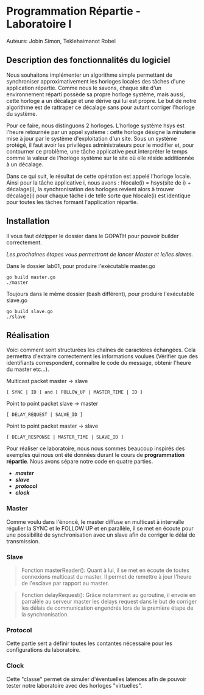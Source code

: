 # Programmation Répartie - Laboratoire I

Auteurs: Jobin Simon, Teklehaimanot Robel

## Description des fonctionnalités du logiciel

   Nous souhaitons implémenter un algorithme simple permettant de synchroniser approximativement les horloges locales des tâches d'une application répartie. Comme nous le savons, chaque site d'un environnement réparti possède sa propre horloge système, mais aussi, cette horloge a un décalage et une dérive qui lui est propre. Le but de notre algorithme est de rattraper ce décalage sans pour autant corriger l'horloge du système.
   
   Pour ce faire, nous distinguons 2 horloges. L'horloge système hsys est l'heure retournée par un appel système : cette horloge désigne la minuterie mise à jour par le système d'exploitation d'un site. Sous un système protégé, il faut avoir les privilèges administrateurs pour le modifier et, pour contourner ce problème, une tâche applicative peut interpréter le temps comme la valeur de l'horloge système sur le site où elle réside additionnée à un décalage. 
   
   Dans ce qui suit, le résultat de cette opération est appelé l'horloge locale. Ainsi pour la tâche applicative i, nous avons : hlocale(i) = hsys(site de i) + décalage(i), la synchronisation des horloges revient alors à trouver décalage(i) pour chaque tâche i de telle sorte que hlocale(i) est identique pour toutes les tâches formant l'application répartie.

## Installation 

Il vous faut dézipper le dossier dans le GOPATH pour pouvoir builder correctement.

*Les prochaines étapes vous permettront de lancer Master et le/les slaves.*

Dans le dossier lab01, pour produire l'exécutable master.go

```
go build master.go
./master

```

Toujours dans le même dossier (bash différent), pour produire l'exécutable slave.go

```
go build slave.go
./slave

```


## Réalisation

Voici comment sont structurées les chaînes de caractères échangées. Cela permettra d'extraire correctement les informations voulues (Vérifier que des identifiants correspondent, connaître le code du message, obtenir l'heure du master etc...).

Multicast packet master -> slave

    [ SYNC | ID ] and [ FOLLOW_UP | MASTER_TIME | ID ]
   
Point to point packet slave -> master
    
    [ DELAY_REQUEST | SALVE_ID ]

Point to point packet master -> slave

    [ DELAY_RESPONSE | MASTER_TIME | SLAVE_ID ]
    

Pour réaliser ce laboratoire, nous nous sommes beaucoup inspirés des exemples qui nous ont été données durant le cours de **programmation répartie**.  Nous avons sépare notre code en quatre parties. 

- ***master***
- ***slave***
- ***protocol***
- ***clock***

### Master

Comme voulu dans l'énoncé, le master diffuse en multicast à intervalle régulier la SYNC et le FOLLOW UP et en parallèle, il se met en écoute pour une possibilité de synchronisation avec un slave afin de corriger le délai de transmission.

### Slave

> Fonction masterReader(): Quant à lui, il se met en écoute de toutes connexions multicast du master. Il permet de remettre à jour l'heure de l'esclave par rapport au master. 

> Fonction delayRequest(): Grâce notamment au goroutine, il envoie en parralèle au serveur master les delays request dans le but de corriger les délais de communication engendrés lors de la première étape de la synchronisation.

### Protocol

Cette partie sert a définir toutes les contantes nécessaire pour les configurations du laboratoire.

### Clock

Cette "classe" permet de simuler d'éventuelles latences afin de pouvoir tester notre laboratoire avec des horloges "virtuelles".






